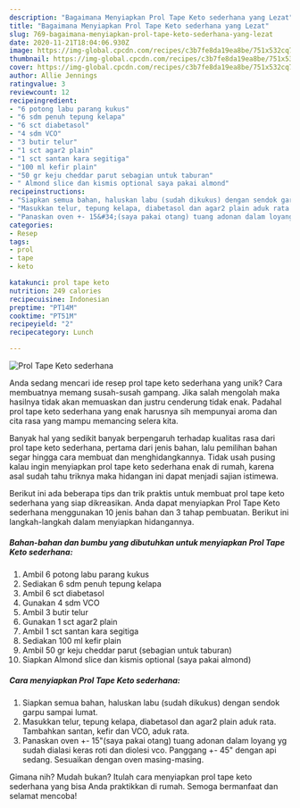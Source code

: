 ```yaml
---
description: "Bagaimana Menyiapkan Prol Tape Keto sederhana yang Lezat"
title: "Bagaimana Menyiapkan Prol Tape Keto sederhana yang Lezat"
slug: 769-bagaimana-menyiapkan-prol-tape-keto-sederhana-yang-lezat
date: 2020-11-21T18:04:06.930Z
image: https://img-global.cpcdn.com/recipes/c3b7fe8da19ea8be/751x532cq70/prol-tape-keto-sederhana-foto-resep-utama.jpg
thumbnail: https://img-global.cpcdn.com/recipes/c3b7fe8da19ea8be/751x532cq70/prol-tape-keto-sederhana-foto-resep-utama.jpg
cover: https://img-global.cpcdn.com/recipes/c3b7fe8da19ea8be/751x532cq70/prol-tape-keto-sederhana-foto-resep-utama.jpg
author: Allie Jennings
ratingvalue: 3
reviewcount: 12
recipeingredient:
- "6 potong labu parang kukus"
- "6 sdm penuh tepung kelapa"
- "6 sct diabetasol"
- "4 sdm VCO"
- "3 butir telur"
- "1 sct agar2 plain"
- "1 sct santan kara segitiga"
- "100 ml kefir plain"
- "50 gr keju cheddar parut sebagian untuk taburan"
- " Almond slice dan kismis optional saya pakai almond"
recipeinstructions:
- "Siapkan semua bahan, haluskan labu (sudah dikukus) dengan sendok garpu sampai lumat."
- "Masukkan telur, tepung kelapa, diabetasol dan agar2 plain aduk rata. Tambahkan santan, kefir dan VCO, aduk rata."
- "Panaskan oven +- 15&#34;(saya pakai otang) tuang adonan dalam loyang yg sudah dialasi keras roti dan diolesi vco. Panggang +- 45&#34; dengan api sedang. Sesuaikan dengan oven masing-masing."
categories:
- Resep
tags:
- prol
- tape
- keto

katakunci: prol tape keto 
nutrition: 249 calories
recipecuisine: Indonesian
preptime: "PT14M"
cooktime: "PT51M"
recipeyield: "2"
recipecategory: Lunch

---
```



![Prol Tape Keto sederhana](https://img-global.cpcdn.com/recipes/c3b7fe8da19ea8be/751x532cq70/prol-tape-keto-sederhana-foto-resep-utama.jpg)

Anda sedang mencari ide resep prol tape keto sederhana yang unik? Cara membuatnya memang susah-susah gampang. Jika salah mengolah maka hasilnya tidak akan memuaskan dan justru cenderung tidak enak. Padahal prol tape keto sederhana yang enak harusnya sih mempunyai aroma dan cita rasa yang mampu memancing selera kita.



Banyak hal yang sedikit banyak berpengaruh terhadap kualitas rasa dari prol tape keto sederhana, pertama dari jenis bahan, lalu pemilihan bahan segar hingga cara membuat dan menghidangkannya. Tidak usah pusing kalau ingin menyiapkan prol tape keto sederhana enak di rumah, karena asal sudah tahu triknya maka hidangan ini dapat menjadi sajian istimewa.


Berikut ini ada beberapa tips dan trik praktis untuk membuat prol tape keto sederhana yang siap dikreasikan. Anda dapat menyiapkan Prol Tape Keto sederhana menggunakan 10 jenis bahan dan 3 tahap pembuatan. Berikut ini langkah-langkah dalam menyiapkan hidangannya.

<!--inarticleads1-->

##### Bahan-bahan dan bumbu yang dibutuhkan untuk menyiapkan Prol Tape Keto sederhana:

1. Ambil 6 potong labu parang kukus
1. Sediakan 6 sdm penuh tepung kelapa
1. Ambil 6 sct diabetasol
1. Gunakan 4 sdm VCO
1. Ambil 3 butir telur
1. Gunakan 1 sct agar2 plain
1. Ambil 1 sct santan kara segitiga
1. Sediakan 100 ml kefir plain
1. Ambil 50 gr keju cheddar parut (sebagian untuk taburan)
1. Siapkan  Almond slice dan kismis optional (saya pakai almond)




<!--inarticleads2-->

##### Cara menyiapkan Prol Tape Keto sederhana:

1. Siapkan semua bahan, haluskan labu (sudah dikukus) dengan sendok garpu sampai lumat.
1. Masukkan telur, tepung kelapa, diabetasol dan agar2 plain aduk rata. Tambahkan santan, kefir dan VCO, aduk rata.
1. Panaskan oven +- 15&#34;(saya pakai otang) tuang adonan dalam loyang yg sudah dialasi keras roti dan diolesi vco. Panggang +- 45&#34; dengan api sedang. Sesuaikan dengan oven masing-masing.




Gimana nih? Mudah bukan? Itulah cara menyiapkan prol tape keto sederhana yang bisa Anda praktikkan di rumah. Semoga bermanfaat dan selamat mencoba!
